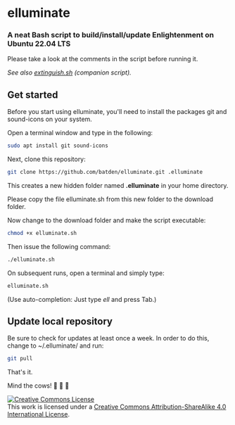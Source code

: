 # elluminate

### A neat Bash script to build/install/update Enlightenment on Ubuntu 22.04 LTS

Please take a look at the comments in the script before running it.

*See also [extinguish.sh](https://github.com/batden/extinguish) (companion script).*

## Get started

Before you start using elluminate, you'll need to install the packages git and sound-icons on your system.

Open a terminal window and type in the following:

```bash
sudo apt install git sound-icons
```

Next, clone this repository:

```bash
git clone https://github.com/batden/elluminate.git .elluminate
```

This creates a new hidden folder named **.elluminate** in your home directory.

Please copy the file elluminate.sh from this new folder to the download folder.

Now change to the download folder and make the script executable:

```bash
chmod +x elluminate.sh
```

Then issue the following command:

```bash
./elluminate.sh
```

On subsequent runs, open a terminal and simply type:

```bash
elluminate.sh
```

(Use auto-completion: Just type *ell* and press Tab.)

## Update local repository

Be sure to check for updates at least once a week.
In order to do this, change to ~/.elluminate/ and run:

```bash
git pull
```

That's it.

Mind the cows! :cow2: :cow2: :cow2:

<a rel="license" href="http://creativecommons.org/licenses/by-sa/4.0/"><img alt="Creative Commons License" style="border-width:0" src="https://i.creativecommons.org/l/by-sa/4.0/88x31.png" /></a><br />This work is licensed under a <a rel="license" href="http://creativecommons.org/licenses/by-sa/4.0/">Creative Commons Attribution-ShareAlike 4.0 International License</a>.

